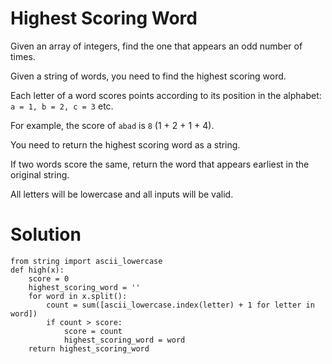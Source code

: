 # Highest Scoring Word

Given an array of integers, find the one that appears an odd number of times.

Given a string of words, you need to find the highest scoring word.

Each letter of a word scores points according to its position in the alphabet: ```a = 1, b = 2, c = 3``` etc.

For example, the score of ```abad``` is ```8``` (1 + 2 + 1 + 4).

You need to return the highest scoring word as a string.

If two words score the same, return the word that appears earliest in the original string.

All letters will be lowercase and all inputs will be valid.

# Solution
```
from string import ascii_lowercase
def high(x):
    score = 0
    highest_scoring_word = ''
    for word in x.split():
        count = sum([ascii_lowercase.index(letter) + 1 for letter in word])
        if count > score:
            score = count
            highest_scoring_word = word
    return highest_scoring_word   
```